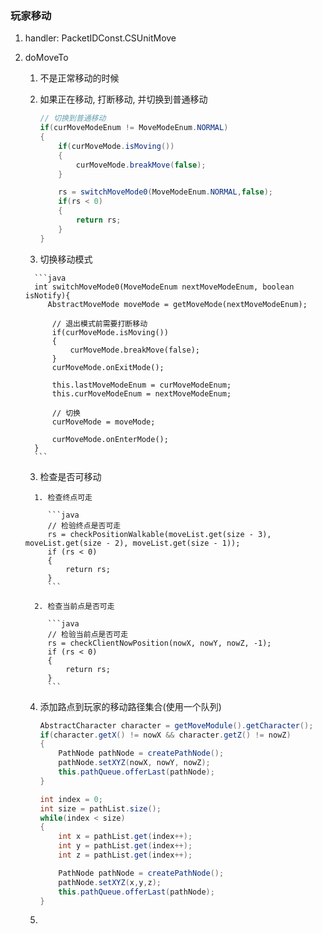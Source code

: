 ### 玩家移动

1. handler:   PacketIDConst.CSUnitMove

2. doMoveTo

   1.  不是正常移动的时候

      1. 如果正在移动, 打断移动, 并切换到普通移动

         ```java
         // 切换到普通移动
         if(curMoveModeEnum != MoveModeEnum.NORMAL)
         {
             if(curMoveMode.isMoving())
             {
                 curMoveMode.breakMove(false);
             }
         
             rs = switchMoveMode0(MoveModeEnum.NORMAL,false);
             if(rs < 0)
             {
                 return rs;
             }
         }
         ```

      2.  切换移动模式

         ```java
         int switchMoveMode0(MoveModeEnum nextMoveModeEnum, boolean isNotify){
         	AbstractMoveMode moveMode = getMoveMode(nextMoveModeEnum);
         
             // 退出模式前需要打断移动
             if(curMoveMode.isMoving())
             {
                 curMoveMode.breakMove(false);
             }
             curMoveMode.onExitMode();
         
             this.lastMoveModeEnum = curMoveModeEnum;
             this.curMoveModeEnum = nextMoveModeEnum;
         
             // 切换
             curMoveMode = moveMode;
         
             curMoveMode.onEnterMode();    
         }
         ```

      3.  检查是否可移动

         1. 检查终点可走

            ```java
            // 检验终点是否可走
            rs = checkPositionWalkable(moveList.get(size - 3), moveList.get(size - 2), moveList.get(size - 1));
            if (rs < 0)
            {
                return rs;
            }
            ```

         2. 检查当前点是否可走

            ```java
            // 检验当前点是否可走
            rs = checkClientNowPosition(nowX, nowY, nowZ, -1);
            if (rs < 0)
            {
                return rs;
            }
            ```

            

      4. 添加路点到玩家的移动路径集合(使用一个队列)

         ```java
         AbstractCharacter character = getMoveModule().getCharacter();
         if(character.getX() != nowX && character.getZ() != nowZ)
         {
             PathNode pathNode = createPathNode();
             pathNode.setXYZ(nowX, nowY, nowZ);
             this.pathQueue.offerLast(pathNode);
         }
         
         int index = 0;
         int size = pathList.size();
         while(index < size)
         {
             int x = pathList.get(index++);
             int y = pathList.get(index++);
             int z = pathList.get(index++);
         
             PathNode pathNode = createPathNode();
             pathNode.setXYZ(x,y,z);
             this.pathQueue.offerLast(pathNode);
         }
         ```

      5.  


